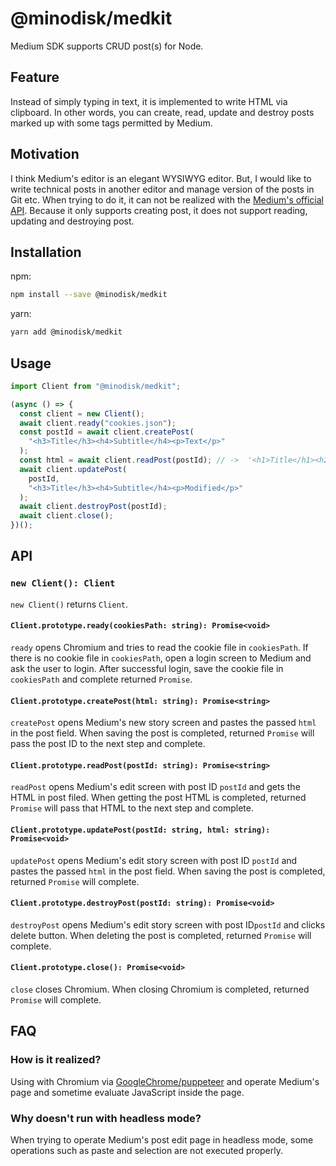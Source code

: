 # @minodisk/medkit

Medium SDK supports CRUD post(s) for Node.

## Feature

Instead of simply typing in text, it is implemented to write HTML via clipboard.
In other words, you can create, read, update and destroy posts marked up with
some tags permitted by Medium.

## Motivation

I think Medium's editor is an elegant WYSIWYG editor. But, I would like to write
technical posts in another editor and manage version of the posts in Git etc.
When trying to do it, it can not be realized with the
[Medium's official API](https://github.com/Medium/medium-api-docs). Because it
only supports creating post, it does not support reading, updating and
destroying post.

## Installation

npm:

```sh
npm install --save @minodisk/medkit
```

yarn:

```sh
yarn add @minodisk/medkit
```

## Usage

```js
import Client from "@minodisk/medkit";

(async () => {
  const client = new Client();
  await client.ready("cookies.json");
  const postId = await client.createPost(
    "<h3>Title</h3><h4>Subtitle</h4><p>Text</p>"
  );
  const html = await client.readPost(postId); // ->  '<h1>Title</h1><h2>Subtitle</h2><p>Text</p>' or '<h3>Title</h3><h4>Subtitle</h4><p>Text</p>'
  await client.updatePost(
    postId,
    "<h3>Title</h3><h4>Subtitle</h4><p>Modified</p>"
  );
  await client.destroyPost(postId);
  await client.close();
})();
```

## API

### `new Client(): Client`

`new Client()` returns `Client`.

#### `Client.prototype.ready(cookiesPath: string): Promise<void>`

`ready` opens Chromium and tries to read the cookie file in `cookiesPath`. If
there is no cookie file in `cookiesPath`, open a login screen to Medium and ask
the user to login. After successful login, save the cookie file in `cookiesPath`
and complete returned `Promise`.

#### `Client.prototype.createPost(html: string): Promise<string>`

`createPost` opens Medium's new story screen and pastes the passed `html` in the
post field. When saving the post is completed, returned `Promise` will pass the
post ID to the next step and complete.

#### `Client.prototype.readPost(postId: string): Promise<string>`

`readPost` opens Medium's edit screen with post ID `postId` and gets the HTML in
post filed. When getting the post HTML is completed, returned `Promise` will
pass that HTML to the next step and complete.

#### `Client.prototype.updatePost(postId: string, html: string): Promise<void>`

`updatePost` opens Medium's edit story screen with post ID `postId` and pastes
the passed `html` in the post field. When saving the post is completed, returned
`Promise` will complete.

#### `Client.prototype.destroyPost(postId: string): Promise<void>`

`destroyPost` opens Medium's edit story screen with post ID`postId` and clicks
delete button. When deleting the post is completed, returned `Promise` will
complete.

#### `Client.prototype.close(): Promise<void>`

`close` closes Chromium. When closing Chromium is completed, returned `Promise`
will complete.

## FAQ

### How is it realized?

Using with Chromium via
[GoogleChrome/puppeteer](https://github.com/GoogleChrome/puppeteer) and operate
Medium's page and sometime evaluate JavaScript inside the page.

### Why doesn't run with headless mode?

When trying to operate Medium's post edit page in headless mode, some operations
such as paste and selection are not executed properly.
